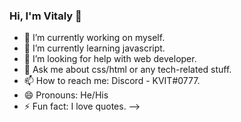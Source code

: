 ### Hi, I'm Vitaly 👋

- 🔭 I’m currently working on myself.
- 🌱 I’m currently learning javascript.
- 🤔 I’m looking for help with web developer.
- 💬 Ask me about css/html or any tech-related stuff.
- 📫 How to reach me: Discord - KVIT#0777.
- 😄 Pronouns: He/His
- ⚡ Fun fact: I love quotes.
-->
